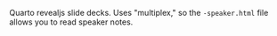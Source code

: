 Quarto revealjs slide decks. Uses "multiplex," so the `-speaker.html` file allows you to read speaker notes.
